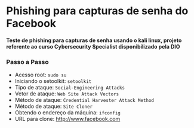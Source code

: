 # Phishing para capturas de senha do Facebook
#### Teste de phishing para capturas de senha usando o kali linux, projeto referente ao curso Cybersecurity Specialist disponibilizado pela DIO
 
### Passo a Passo

- Acesso root: ``` sudo su ```
- Iniciando o setoolkit: ``` setoolkit ```
- Tipo de ataque: ``` Social-Engineering Attacks ```
- Vetor de ataque: ``` Web Site Attack Vectors ```
- Método de ataque: ```Credential Harvester Attack Method ```
- Método de ataque: ``` Site Cloner ```
- Obtendo o endereço da máquina: ``` ifconfig ```
- URL para clone: http://www.facebook.com

